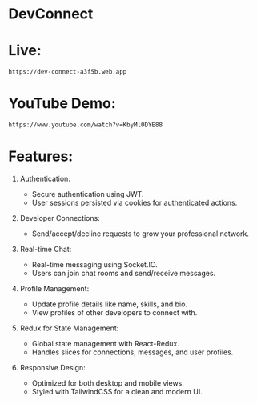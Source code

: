 # DevConnect

# Live:
    https://dev-connect-a3f5b.web.app

# YouTube Demo:
    https://www.youtube.com/watch?v=KbyMl0DYE88

# Features:

1. Authentication:
    - Secure authentication using JWT.
    - User sessions persisted via cookies for authenticated actions.

2. Developer Connections:
    - Send/accept/decline requests to grow your professional network.

3. Real-time Chat:
    - Real-time messaging using Socket.IO.
    - Users can join chat rooms and send/receive messages.

4. Profile Management:
    - Update profile details like name, skills, and bio.
    - View profiles of other developers to connect with.

5. Redux for State Management:
    - Global state management with React-Redux.
    - Handles slices for connections, messages, and user profiles.

6. Responsive Design:
    - Optimized for both desktop and mobile views.
    - Styled with TailwindCSS for a clean and modern UI.